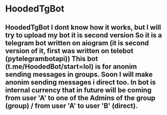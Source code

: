 # HoodedTgBot
## HoodedTgBot I dont know how it works, but I will try to upload my bot it is second version  So it is a telegram bot written on aiogram (it is second version of it, first was written on telebot (pytelegrambotapi))  This bot (t.me/HoodedBot/start=lol) is for anonim sending messages in groups. Soon I will make anonim sending messages i direct too.  In bot is internal currency that in future will be coming from user 'A' to one of the Admins of the group (group) / from user 'A' to user 'B' (direct).
